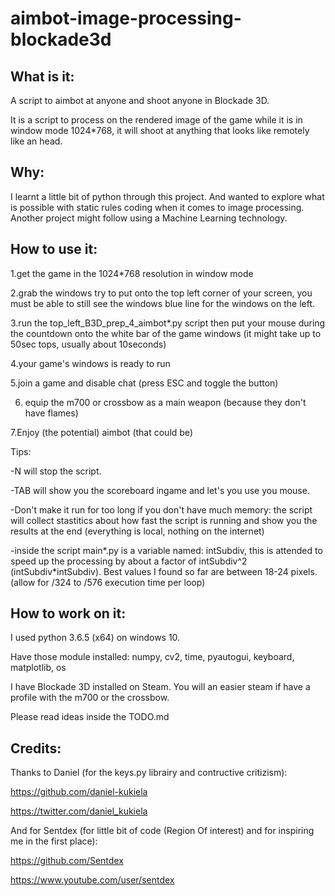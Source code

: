 # aimbot-image-processing-blockade3d

## What is it:

A script to aimbot at anyone and shoot anyone in Blockade 3D.

It is a script to process on the rendered image of the game while it is in window mode 1024*768,
it will shoot at anything that looks like remotely like an head.

## Why:

I learnt a little bit of python through this project. And wanted to explore what is possible with
static rules coding when it comes to image processing. Another project might follow using a
Machine Learning technology.

## How to use it:

1.get the game in the 1024*768 resolution in window mode

2.grab the windows try to put onto the top left corner of your screen,
you must be able to still see the windows blue line for the windows on the left.

3.run the top_left_B3D_prep_4_aimbot*.py script then put your mouse
during the countdown onto the white bar of the game windows
(it might take up to 50sec tops, usually about 10seconds)

4.your game's windows is ready to run

5.join a game and disable chat (press ESC and toggle the button)

6. equip the m700 or crossbow as a main weapon (because they don't have flames)

7.Enjoy (the potential) aimbot (that could be)

Tips:

-N will stop the script.

-TAB will show you the scoreboard ingame and let's you use you mouse.

-Don't make it run for too long if you don't have much memory:
the script will collect stastitics about how fast the script is running and
show you the results at the end (everything is local, nothing on the internet)

-inside the script main*.py is a variable named: intSubdiv, this is attended to
speed up the processing by about a factor of intSubdiv^2 (intSubdiv*intSubdiv).
Best values I found so far are between 18-24 pixels. (allow for /324 to /576 
execution time per loop)


## How to work on it:

I used python 3.6.5 (x64) on windows 10.

Have those module installed:
numpy,
cv2,
time,
pyautogui,
keyboard,
matplotlib,
os

I have Blockade 3D installed on Steam. You will an easier steam if have a profile with the
 m700 or the crossbow.

Please read ideas inside the TODO.md


## Credits:

Thanks to Daniel (for the keys.py librairy and contructive critizism): 

https://github.com/daniel-kukiela

https://twitter.com/daniel_kukiela


And for Sentdex (for little bit of code (Region Of interest) and for inspiring me in the first place):

https://github.com/Sentdex

https://www.youtube.com/user/sentdex
